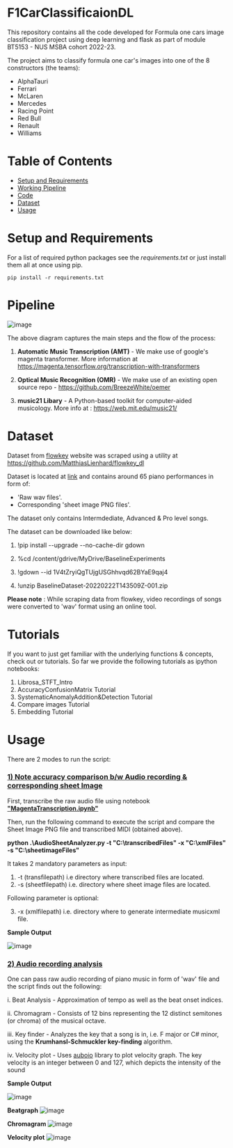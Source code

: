 # F1CarClassificaionDL
This repository contains all the code developed for Formula one cars image classification project using deep learning and flask as part of module BT5153 - NUS MSBA cohort 2022-23.


The project aims to classify formula one car's images into one of the 8 constructors (the teams):
   -  AlphaTauri
   -  Ferrari
   -  McLaren
   -  Mercedes
   -  Racing Point
   -  Red Bull
   -  Renault
   -  Williams

# Table of Contents
  * [Setup and Requirements](#installation)
  * [Working Pipeline](#pipeline)
  * [Code](#code)
  * [Dataset](#dataset)
  * [Usage](#usage)


# Setup and Requirements <a id="installation"></a>
For a list of required python packages see the *requirements.txt*
or just install them all at once using pip.
```
pip install -r requirements.txt
```

# Pipeline <a id="pipeline"></a>
![image](https://user-images.githubusercontent.com/93938450/158359692-7162ae00-f7d7-484f-b568-9b12ed8cc2ff.png)

The above diagram captures the main steps and the flow of the process:
1. **Automatic Music Transcription (AMT)** - We make use of google's magenta transformer. More information at https://magenta.tensorflow.org/transcription-with-transformers

2. **Optical Music Recognition (OMR)** - We make use of an existing open source repo - https://github.com/BreezeWhite/oemer
3. **music21 Libary** - A Python-based toolkit for computer-aided musicology. More info at : https://web.mit.edu/music21/


# Dataset <a id="dataset"></a>
Dataset from [flowkey](https://www.flowkey.com/en) website was scraped using a utility at https://github.com/MatthiasLienhard/flowkey_dl

Dataset is located at [link](https://drive.google.com/drive/folders/15L8ZF9TECMFo_n6azNUGpDAmfRN141kJ?usp=sharing) and contains around 65 piano performances in form of:
- 'Raw wav files'.
- Corresponding 'sheet image PNG files'.

The dataset only contains Intermdediate, Advanced & Pro level songs.

The dataset can be downloaded like below:

1. !pip install --upgrade --no-cache-dir gdown

2. %cd /content/gdrive/MyDrive/BaselineExperiments

3. !gdown --id 1V4tZryiQgTUjgUSGhhvqd62BYaE9qaj4   

4. !unzip BaselineDataset-20220222T143509Z-001.zip

**Please note** : While scraping data from flowkey, video recordings of songs were converted to 'wav' format using an online tool.

# Tutorials
If you want to just get familiar with the underlying functions & concepts, check out or tutorials. So far we provide the following tutorials as ipython notebooks:

1. Librosa_STFT_Intro
2. AccuracyConfusionMatrix Tutorial
3. SystematicAnomalyAddition&Detection Tutorial
4. Compare images Tutorial
5. Embedding Tutorial 

# Usage
There are 2 modes to run the script:

### <ins>**1) Note accuracy comparison b/w Audio recording & corresponding sheet Image**</ins>

First, transcribe the raw audio file using notebook [**"MagentaTranscription.ipynb"**](src/MagentaTranscription.ipynb)

Then, run the following command to execute the script and compare the Sheet Image PNG file and transcribed MIDI (obtained above).

**python .\AudioSheetAnalyzer.py -t "C:\transcribedFiles" -x "C:\xmlFiles" -s "C:\sheetimageFiles"**

It takes 2 mandatory parameters as input:
1. -t (transfilepath) i.e directory where transcribed files are located.
2. -s (sheetfilepath) i.e. directory where sheet image files are located.

Following parameter is optional:

3. -x (xmlfilepath) i.e. directory where to generate intermediate musicxml file.

**Sample Output**

![image](https://user-images.githubusercontent.com/93938450/158544413-52934be2-2733-4a13-ba5d-4bd8a102b24d.png)

### <ins>**2) Audio recording analysis**</ins>

One can pass raw audio recording of piano music in form of 'wav' file and the script finds out the following:

i. Beat Analysis - Approximation of tempo as well as the beat onset indices.

ii. Chromagram - Consists of 12 bins representing the 12 distinct semitones (or chroma) of the musical octave. 

iii. Key finder - Analyzes the key that a song is in, i.e. F major or C# minor, using the **Krumhansl-Schmuckler key-finding** algorithm.

iv. Velocity plot - Uses [auboio](https://aubio.org/) library to plot velocity graph. The key velocity is an integer between 0 and 127, which depicts the intensity of the sound


**Sample Output**

![image](https://user-images.githubusercontent.com/93938450/158544221-acef000e-8e3e-4649-aba8-7a42571660d7.png)

**Beatgraph**
![image](https://user-images.githubusercontent.com/93938450/158540805-f1f48ec6-7788-46f0-a721-a527f1a485b8.png)

**Chromagram**
![image](https://user-images.githubusercontent.com/93938450/158540862-a4aaf2ef-7ed9-468d-8481-b5b225804ba6.png)

**Velocity plot**
![image](https://user-images.githubusercontent.com/93938450/160083313-35381002-6d57-47a1-a0f5-31cba1933e44.png)











